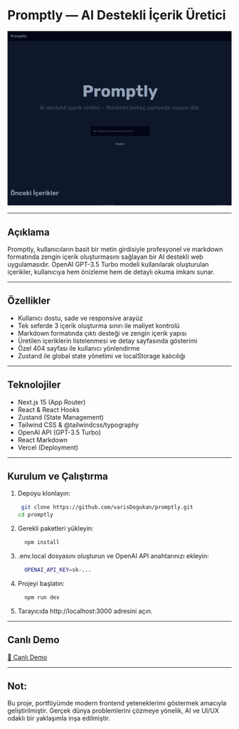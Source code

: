 # Promptly — AI Destekli İçerik Üretici

![Promptly Preview](./preview.png)

---

## Açıklama

Promptly, kullanıcıların basit bir metin girdisiyle profesyonel ve markdown formatında zengin içerik oluşturmasını sağlayan bir AI destekli web uygulamasıdır. OpenAI GPT-3.5 Turbo modeli kullanılarak oluşturulan içerikler, kullanıcıya hem önizleme hem de detaylı okuma imkanı sunar.

---

## Özellikler

- Kullanıcı dostu, sade ve responsive arayüz
- Tek seferde 3 içerik oluşturma sınırı ile maliyet kontrolü
- Markdown formatında çıktı desteği ve zengin içerik yapısı
- Üretilen içeriklerin listelenmesi ve detay sayfasında gösterimi
- Özel 404 sayfası ile kullanıcı yönlendirme
- Zustand ile global state yönetimi ve localStorage kalıcılığı

---

## Teknolojiler

- Next.js 15 (App Router)
- React & React Hooks
- Zustand (State Management)
- Tailwind CSS & @tailwindcss/typography
- OpenAI API (GPT-3.5 Turbo)
- React Markdown
- Vercel (Deployment)

---

## Kurulum ve Çalıştırma

1. Depoyu klonlayın:

   ```bash
    git clone https://github.com/varisDogukan/promptly.git
   cd promptly
   ```

2. Gerekli paketleri yükleyin:

   ```bash
     npm install
   ```

3. .env.local dosyasını oluşturun ve OpenAI API anahtarınızı ekleyin:

   ```bash
     OPENAI_API_KEY=sk-...
   ```

4. Projeyi başlatın:

   ```bash
     npm run dev
   ```

5. Tarayıcıda http://localhost:3000 adresini açın.

---

## Canlı Demo
[🔗 Canlı Demo](https://promptly-sooty.vercel.app)


---

## Not:

Bu proje, portföyümde modern frontend yeteneklerimi göstermek amacıyla geliştirilmiştir.
Gerçek dünya problemlerini çözmeye yönelik, AI ve UI/UX odaklı bir yaklaşımla inşa edilmiştir.
